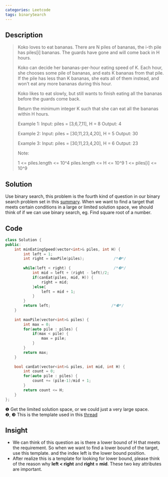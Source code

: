 ```yaml
---
categories: Leetcode
tags: binarySearch
---
```


## Description
>Koko loves to eat bananas.  There are N piles of bananas, the i-th pile has piles[i] bananas.  The guards have gone and will come back in H hours.
>
>Koko can decide her bananas-per-hour eating speed of K.  Each hour, she chooses some pile of bananas, and eats K bananas from that pile.  If the pile has less than K bananas, she eats all of them instead, and won't eat any more bananas during this hour.
>
>Koko likes to eat slowly, but still wants to finish eating all the bananas before the guards come back.
>
>Return the minimum integer K such that she can eat all the bananas within H hours.
>
>Example 1:
>Input: piles = [3,6,7,11], H = 8
Output: 4
>
>Example 2:
Input: piles = [30,11,23,4,20], H = 5
Output: 30
>
>Example 3:
Input: piles = [30,11,23,4,20], H = 6
Output: 23
> 
>Note:
>
>1 <= piles.length <= 10^4
piles.length <= H <= 10^9
1 <= piles[i] <= 10^9

## Solution
Use binary search, this problem is the fourth kind of question in our binary search problem set in this [summary](https://strstr.io/Binary-Search/). When we want to find a target that meets certain conditions in a large or limited solution space, we should think of if we can use binary search, eg. Find square root of a number.

## Code
``` cpp
class Solution {
public:
    int minEatingSpeed(vector<int>& piles, int H) {
        int left = 1;
        int right = maxPile(piles);             /*❶*/
        
        while(left < right) {                   /*❷*/
            int mid = left + (right - left)/2;
            if(canEat(piles, mid, H)) {
                right = mid;
            }else{
                left = mid + 1;
            }
        }
        return left;                           /*❸*/
    }
    
    int maxPile(vector<int>& piles) {
        int max = 0;
        for(auto pile : piles) {
            if(max < pile) {
                max = pile;
            }
        }
        return max;
    }
    
    bool canEat(vector<int>& piles, int mid, int H) {
        int count = 0;
        for(auto pile : piles) {
            count += (pile-1)/mid + 1;
        }
        return count <= H;
    }
};
```
❶ Get the limited solution space, or we could just a very large space.  
❷, ❸ This is the template used in this [thread](https://strstr.io/Leetcode1060-Missing-Element-in-Sorted-Array/)

## Insight
- We can think of this question as is there a lower bound of H that meets the requirement. So when we want to find a lower bound of the target, use this template. and the index left is the lower bound position.
- After realize this is a template for looking for lower bound, please think of the reason why **left < right** and **right = mid**. These two key attributes are important.
